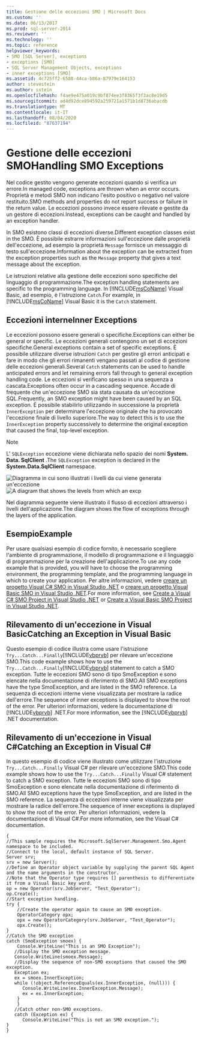 ```yaml
---
title: Gestione delle eccezioni SMO | Microsoft Docs
ms.custom: ''
ms.date: 06/13/2017
ms.prod: sql-server-2014
ms.reviewer: ''
ms.technology: ''
ms.topic: reference
helpviewer_keywords:
- SMO [SQL Server], exceptions
- exceptions [SMO]
- SQL Server Management Objects, exceptions
- inner exceptions [SMO]
ms.assetid: 4c725ff2-6588-44ca-b86a-87979e164153
author: stevestein
ms.author: sstein
ms.openlocfilehash: f4ae9e475a019c9bf874ee3f8365f3f3ac8e19d5
ms.sourcegitcommit: ad4d92dce894592a259721a1571b1d8736abacdb
ms.translationtype: MT
ms.contentlocale: it-IT
ms.lasthandoff: 08/04/2020
ms.locfileid: "87637194"
---
```

# <a name="handling-smo-exceptions"></a><span data-ttu-id="75770-102">Gestione delle eccezioni SMO</span><span class="sxs-lookup"><span data-stu-id="75770-102">Handling SMO Exceptions</span></span>
  <span data-ttu-id="75770-103">Nel codice gestito vengono generate eccezioni quando si verifica un errore.</span><span class="sxs-lookup"><span data-stu-id="75770-103">In managed code, exceptions are thrown when an error occurs.</span></span> <span data-ttu-id="75770-104">Proprietà e metodi SMO non indicano l'esito positivo o negativo nel valore restituito.</span><span class="sxs-lookup"><span data-stu-id="75770-104">SMO methods and properties do not report success or failure in the return value.</span></span> <span data-ttu-id="75770-105">Le eccezioni possono invece essere rilevate e gestite da un gestore di eccezioni.</span><span class="sxs-lookup"><span data-stu-id="75770-105">Instead, exceptions can be caught and handled by an exception handler.</span></span>  
  
 <span data-ttu-id="75770-106">In SMO esistono classi di eccezioni diverse.</span><span class="sxs-lookup"><span data-stu-id="75770-106">Different exception classes exist in the SMO.</span></span> <span data-ttu-id="75770-107">È possibile estrarre informazioni sull'eccezione dalle proprietà dell'eccezione, ad esempio la proprietà `Message` fornisce un messaggio di testo sull'eccezione.</span><span class="sxs-lookup"><span data-stu-id="75770-107">Information about the exception can be extracted from the exception properties such as the `Message` property that gives a text message about the exception.</span></span>  
  
 <span data-ttu-id="75770-108">Le istruzioni relative alla gestione delle eccezioni sono specifiche del linguaggio di programmazione.</span><span class="sxs-lookup"><span data-stu-id="75770-108">The exception handling statements are specific to the programming language.</span></span> <span data-ttu-id="75770-109">In [!INCLUDE[msCoName](../../../includes/msconame-md.md)] Visual Basic, ad esempio, è l'istruzione `Catch`.</span><span class="sxs-lookup"><span data-stu-id="75770-109">For example, in [!INCLUDE[msCoName](../../../includes/msconame-md.md)] Visual Basic it is the `Catch` statement.</span></span>  
  
## <a name="inner-exceptions"></a><span data-ttu-id="75770-110">Eccezioni interne</span><span class="sxs-lookup"><span data-stu-id="75770-110">Inner Exceptions</span></span>  
 <span data-ttu-id="75770-111">Le eccezioni possono essere generali o specifiche.</span><span class="sxs-lookup"><span data-stu-id="75770-111">Exceptions can either be general or specific.</span></span> <span data-ttu-id="75770-112">Le eccezioni generali contengono un set di eccezioni specifiche.</span><span class="sxs-lookup"><span data-stu-id="75770-112">General exceptions contain a set of specific exceptions.</span></span> <span data-ttu-id="75770-113">È possibile utilizzare diverse istruzioni `Catch` per gestire gli errori anticipati e fare in modo che gli errori rimanenti vengano passati al codice di gestione delle eccezioni generali.</span><span class="sxs-lookup"><span data-stu-id="75770-113">Several `Catch` statements can be used to handle anticipated errors and let remaining errors fall through to general exception handling code.</span></span> <span data-ttu-id="75770-114">Le eccezioni si verificano spesso in una sequenza a cascata.</span><span class="sxs-lookup"><span data-stu-id="75770-114">Exceptions often occur in a cascading sequence.</span></span> <span data-ttu-id="75770-115">Accade di frequente che un'eccezione SMO sia stata causata da un'eccezione SQL.</span><span class="sxs-lookup"><span data-stu-id="75770-115">Frequently, an SMO exception might have been caused by an SQL exception.</span></span> <span data-ttu-id="75770-116">È possibile stabilirlo utilizzando in successione la proprietà `InnerException` per determinare l'eccezione originale che ha provocato l'eccezione finale di livello superiore.</span><span class="sxs-lookup"><span data-stu-id="75770-116">The way to detect this is to use the `InnerException` property successively to determine the original exception that caused the final, top-level exception.</span></span>  
  
> [!NOTE]  
>  <span data-ttu-id="75770-117">L' `SQLException` eccezione viene dichiarata nello spazio dei nomi **System. Data. SqlClient** .</span><span class="sxs-lookup"><span data-stu-id="75770-117">The `SQLException` exception is declared in the **System.Data.SqlClient** namespace.</span></span>  
  
 <span data-ttu-id="75770-118">![Diagramma in cui sono illustrati i livelli da cui viene generata un'eccezione](../../../database-engine/dev-guide/media/exception-flow.gif "Diagramma in cui sono illustrati i livelli da cui viene generata un'eccezione")</span><span class="sxs-lookup"><span data-stu-id="75770-118">![A diagram that shows the levels from which an excp](../../../database-engine/dev-guide/media/exception-flow.gif "A diagram that shows the levels from which an excp")</span></span>  
  
 <span data-ttu-id="75770-119">Nel diagramma seguente viene illustrato il flusso di eccezioni attraverso i livelli dell'applicazione.</span><span class="sxs-lookup"><span data-stu-id="75770-119">The diagram shows the flow of exceptions through the layers of the application.</span></span>  
  
## <a name="example"></a><span data-ttu-id="75770-120">Esempio</span><span class="sxs-lookup"><span data-stu-id="75770-120">Example</span></span>  
 <span data-ttu-id="75770-121">Per usare qualsiasi esempio di codice fornito, è necessario scegliere l'ambiente di programmazione, il modello di programmazione e il linguaggio di programmazione per la creazione dell'applicazione.</span><span class="sxs-lookup"><span data-stu-id="75770-121">To use any code example that is provided, you will have to choose the programming environment, the programming template, and the programming language in which to create your application.</span></span> <span data-ttu-id="75770-122">Per altre informazioni, vedere [creare un progetto Visual C&#35; SMO in Visual Studio .NET](../how-to-create-a-visual-csharp-smo-project-in-visual-studio-net.md) o [creare un progetto Visual Basic SMO in Visual Studio .NET](../../../database-engine/dev-guide/create-a-visual-basic-smo-project-in-visual-studio-net.md).</span><span class="sxs-lookup"><span data-stu-id="75770-122">For more information, see [Create a Visual C&#35; SMO Project in Visual Studio .NET](../how-to-create-a-visual-csharp-smo-project-in-visual-studio-net.md) or [Create a Visual Basic SMO Project in Visual Studio .NET](../../../database-engine/dev-guide/create-a-visual-basic-smo-project-in-visual-studio-net.md).</span></span>  
  
## <a name="catching-an-exception-in-visual-basic"></a><span data-ttu-id="75770-123">Rilevamento di un'eccezione in Visual Basic</span><span class="sxs-lookup"><span data-stu-id="75770-123">Catching an Exception in Visual Basic</span></span>  
 <span data-ttu-id="75770-124">Questo esempio di codice illustra come usare l'istruzione `Try...Catch...Finally`[!INCLUDE[vbprvb](../../../includes/vbprvb-md.md)] per rilevare un'eccezione SMO.</span><span class="sxs-lookup"><span data-stu-id="75770-124">This code example shows how to use the `Try...Catch...Finally`[!INCLUDE[vbprvb](../../../includes/vbprvb-md.md)] statement to catch a SMO exception.</span></span> <span data-ttu-id="75770-125">Tutte le eccezioni SMO sono di tipo SmoException e sono elencate nella documentazione di riferimento di SMO.</span><span class="sxs-lookup"><span data-stu-id="75770-125">All SMO exceptions have the type SmoException, and are listed in the SMO reference.</span></span> <span data-ttu-id="75770-126">La sequenza di eccezioni interne viene visualizzata per mostrare la radice dell'errore.</span><span class="sxs-lookup"><span data-stu-id="75770-126">The sequence of inner exceptions is displayed to show the root of the error.</span></span> <span data-ttu-id="75770-127">Per ulteriori informazioni, vedere la documentazione di [!INCLUDE[vbprvb](../../../includes/vbprvb-md.md)] .NET.</span><span class="sxs-lookup"><span data-stu-id="75770-127">For more information, see the [!INCLUDE[vbprvb](../../../includes/vbprvb-md.md)] .NET documentation.</span></span>  
  
<!-- TODO: review snippet reference  [!CODE [SMO How to#SMO_VBExceptions1](SMO How to#SMO_VBExceptions1)]  -->  
  
## <a name="catching-an-exception-in-visual-c"></a><span data-ttu-id="75770-128">Rilevamento di un'eccezione in Visual C#</span><span class="sxs-lookup"><span data-stu-id="75770-128">Catching an Exception in Visual C#</span></span>  
 <span data-ttu-id="75770-129">In questo esempio di codice viene illustrato come utilizzare l'istruzione `Try...Catch...Finally` Visual C# per rilevare un'eccezione SMO.</span><span class="sxs-lookup"><span data-stu-id="75770-129">This code example shows how to use the `Try...Catch...Finally` Visual C# statement to catch a SMO exception.</span></span> <span data-ttu-id="75770-130">Tutte le eccezioni SMO sono di tipo SmoException e sono elencate nella documentazione di riferimento di SMO.</span><span class="sxs-lookup"><span data-stu-id="75770-130">All SMO exceptions have the type SmoException, and are listed in the SMO reference.</span></span> <span data-ttu-id="75770-131">La sequenza di eccezioni interne viene visualizzata per mostrare la radice dell'errore.</span><span class="sxs-lookup"><span data-stu-id="75770-131">The sequence of inner exceptions is displayed to show the root of the error.</span></span> <span data-ttu-id="75770-132">Per ulteriori informazioni, vedere la documentazione di Visual C#.</span><span class="sxs-lookup"><span data-stu-id="75770-132">For more information, see the Visual C# documentation.</span></span>  
  
```  
{   
//This sample requires the Microsoft.SqlServer.Management.Smo.Agent namespace to be included.   
//Connect to the local, default instance of SQL Server.   
Server srv;   
srv = new Server();   
//Define an Operator object variable by supplying the parent SQL Agent and the name arguments in the constructor.   
//Note that the Operator type requires [] parenthesis to differentiate it from a Visual Basic key word.   
op = new Operator(srv.JobServer, "Test_Operator");   
op.Create();   
//Start exception handling.   
try {   
    //Create the operator again to cause an SMO exception.   
    OperatorCategory opx;   
    opx = new OperatorCategory(srv.JobServer, "Test_Operator");   
    opx.Create();   
}   
//Catch the SMO exception   
catch (SmoException smoex) {   
    Console.WriteLine("This is an SMO Exception");   
   //Display the SMO exception message.   
   Console.WriteLine(smoex.Message);   
   //Display the sequence of non-SMO exceptions that caused the SMO exception.   
   Exception ex;   
   ex = smoex.InnerException;   
   while (!object.ReferenceEquals(ex.InnerException, (null))) {   
      Console.WriteLine(ex.InnerException.Message);   
      ex = ex.InnerException;   
    }   
    }   
   //Catch other non-SMO exceptions.   
   catch (Exception ex) {   
      Console.WriteLine("This is not an SMO exception.");   
}   
}  
```  
  
  
